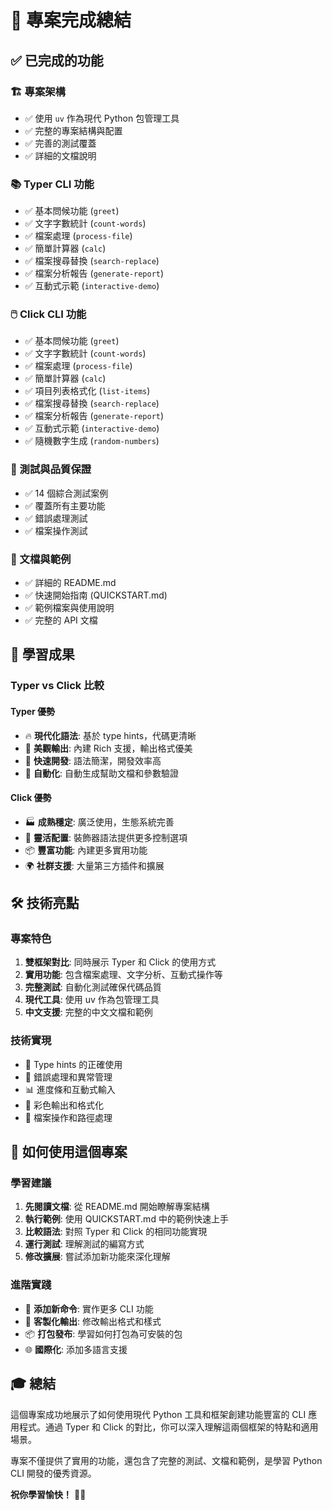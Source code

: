 # 🎉 專案完成總結

## ✅ 已完成的功能

### 🏗️ 專案架構

- ✅ 使用 `uv` 作為現代 Python 包管理工具
- ✅ 完整的專案結構與配置
- ✅ 完善的測試覆蓋
- ✅ 詳細的文檔說明

### 📚 Typer CLI 功能

- ✅ 基本問候功能 (`greet`)
- ✅ 文字字數統計 (`count-words`)
- ✅ 檔案處理 (`process-file`)
- ✅ 簡單計算器 (`calc`)
- ✅ 檔案搜尋替換 (`search-replace`)
- ✅ 檔案分析報告 (`generate-report`)
- ✅ 互動式示範 (`interactive-demo`)

### 🖱️ Click CLI 功能

- ✅ 基本問候功能 (`greet`)
- ✅ 文字字數統計 (`count-words`)
- ✅ 檔案處理 (`process-file`)
- ✅ 簡單計算器 (`calc`)
- ✅ 項目列表格式化 (`list-items`)
- ✅ 檔案搜尋替換 (`search-replace`)
- ✅ 檔案分析報告 (`generate-report`)
- ✅ 互動式示範 (`interactive-demo`)
- ✅ 隨機數字生成 (`random-numbers`)

### 🧪 測試與品質保證

- ✅ 14 個綜合測試案例
- ✅ 覆蓋所有主要功能
- ✅ 錯誤處理測試
- ✅ 檔案操作測試

### 📄 文檔與範例

- ✅ 詳細的 README.md
- ✅ 快速開始指南 (QUICKSTART.md)
- ✅ 範例檔案與使用說明
- ✅ 完整的 API 文檔

## 🎯 學習成果

### Typer vs Click 比較

#### Typer 優勢

- 🔥 **現代化語法**: 基於 type hints，代碼更清晰
- 🎨 **美觀輸出**: 內建 Rich 支援，輸出格式優美
- 🚀 **快速開發**: 語法簡潔，開發效率高
- 🔧 **自動化**: 自動生成幫助文檔和參數驗證

#### Click 優勢

- 🏭 **成熟穩定**: 廣泛使用，生態系統完善
- 🔧 **靈活配置**: 裝飾器語法提供更多控制選項
- 📦 **豐富功能**: 內建更多實用功能
- 🌍 **社群支援**: 大量第三方插件和擴展

## 🛠️ 技術亮點

### 專案特色

1. **雙框架對比**: 同時展示 Typer 和 Click 的使用方式
2. **實用功能**: 包含檔案處理、文字分析、互動式操作等
3. **完整測試**: 自動化測試確保代碼品質
4. **現代工具**: 使用 uv 作為包管理工具
5. **中文支援**: 完整的中文文檔和範例

### 技術實現

- 📝 Type hints 的正確使用
- 🎯 錯誤處理和異常管理
- 📊 進度條和互動式輸入
- 🎨 彩色輸出和格式化
- 📁 檔案操作和路徑處理

## 🚀 如何使用這個專案

### 學習建議

1. **先閱讀文檔**: 從 README.md 開始瞭解專案結構
2. **執行範例**: 使用 QUICKSTART.md 中的範例快速上手
3. **比較語法**: 對照 Typer 和 Click 的相同功能實現
4. **運行測試**: 理解測試的編寫方式
5. **修改擴展**: 嘗試添加新功能來深化理解

### 進階實踐

- 🔧 **添加新命令**: 實作更多 CLI 功能
- 🎨 **客製化輸出**: 修改輸出格式和樣式
- 📦 **打包發布**: 學習如何打包為可安裝的包
- 🌐 **國際化**: 添加多語言支援

## 🎓 總結

這個專案成功地展示了如何使用現代 Python 工具和框架創建功能豐富的 CLI 應用程式。通過 Typer 和 Click 的對比，你可以深入理解這兩個框架的特點和適用場景。

專案不僅提供了實用的功能，還包含了完整的測試、文檔和範例，是學習 Python CLI 開發的優秀資源。

**祝你學習愉快！** 🎉✨
